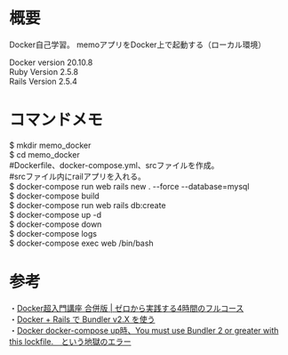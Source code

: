 # 概要

Docker自己学習。
memoアプリをDocker上で起動する（ローカル環境）  

Docker version 20.10.8  
Ruby Version 2.5.8  
Rails Version 2.5.4  

# コマンドメモ  
$ mkdir memo_docker  
$ cd memo_docker  
#Dockerfile、docker-compose.yml、srcファイルを作成。  
#srcファイル内にrailアプリを入れる。  
$ docker-compose run web rails new . --force --database=mysql  
$ docker-compose build  
$ docker-compose run web rails db:create  
$ docker-compose up -d  
$ docker-compose down  
$ docker-compose logs  
$ docker-compose exec web /bin/bash   

# 参考  
・[Docker超入門講座 合併版 | ゼロから実践する4時間のフルコース](https://www.youtube.com/watch?v=lZD1MIHwMBY&t=22s)  
・[Docker + Rails で Bundler v2.X を使う](https://qiita.com/tanakaworld/items/468d421eca58576006fb)  
・[Docker docker-compose up時、You must use Bundler 2 or greater with this lockfile.　という地獄のエラー](https://qiita.com/avicii2314/items/769aacd3b5b949dcbcb8)  
